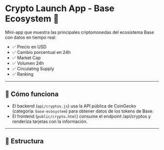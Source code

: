 # Crypto Launch App - Base Ecosystem 🚀

Mini-app que muestra las principales criptomonedas del ecosistema Base con datos en tiempo real:

- ✅ Precio en USD  
- ✅ Cambio porcentual en 24h  
- ✅ Market Cap  
- ✅ Volumen 24h  
- ✅ Circulating Supply  
- ✅ Ranking  

---

## 🚀 Cómo funciona
- El backend (`api/cryptos.js`) usa la API pública de CoinGecko (categoría: `base-ecosystem`) para obtener datos de los tokens de Base.  
- El frontend (`public/crypto.html`) consume el endpoint /api/cryptos y renderiza tarjetas con la información.  

---

## 📂 Estructura
